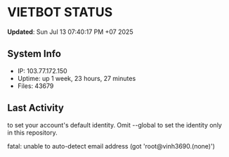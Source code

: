 # VIETBOT STATUS
**Updated**: Sun Jul 13 07:40:17 PM +07 2025

## System Info
- IP: 103.77.172.150
- Uptime: up 1 week, 23 hours, 27 minutes
- Files: 43679

## Last Activity

to set your account's default identity.
Omit --global to set the identity only in this repository.

fatal: unable to auto-detect email address (got 'root@vinh3690.(none)')
